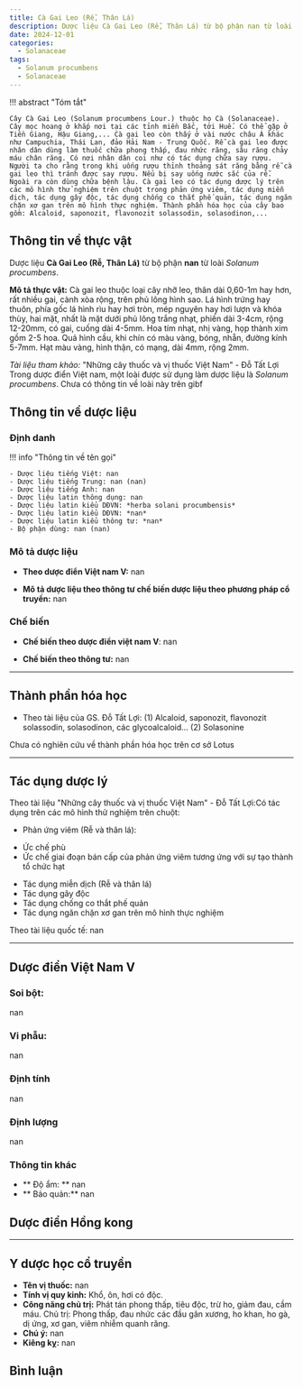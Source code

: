 ```yaml
---
title: Cà Gai Leo (Rễ, Thân Lá)
description: Dược liệu Cà Gai Leo (Rễ, Thân Lá) từ bộ phận nan từ loài *Solanum procumbens*
date: 2024-12-01
categories:
  - Solanaceae
tags:
  - Solanum procumbens
  - Solanaceae
---
```

!!! abstract "Tóm tắt"

    Cây Cà Gai Leo (Solanum procumbens Lour.) thuộc họ Cà (Solanaceae). Cây mọc hoang ở khắp nơi tại các tỉnh miền Bắc, tới Huế. Có thể gặp ở Tiền Giang, Hậu Giang,... Cà gai leo còn thấy ở vài nước châu Á khác như Campuchia, Thái Lan, đảo Hải Nam - Trung Quốc. Rễ cà gai leo được nhân dân dùng làm thuốc chữa phong thấp, đau nhức răng, sâu răng chảy máu chân răng. Có nơi nhân dân coi như có tác dụng chữa say rượu. Người ta cho rằng trong khi uống rượu thỉnh thoảng sát răng bằng rễ cà gai leo thì tránh được say rượu. Nếu bị say uống nước sắc của rễ. Ngoài ra còn dùng chữa bệnh lậu. Cà gai leo có tác dụng dược lý trên các mô hình thử nghiệm trên chuột trong phản ứng viêm, tác dụng miễn dịch, tác dụng gây độc, tác dụng chống co thắt phế quản, tác dụng ngăn chặn xơ gan trên mô hình thực nghiệm. Thành phần hóa học của cây bao gồm: Alcaloid, saponozit, flavonozit solassodin, solasodinon,...

## Thông tin về thực vật


Dược liệu **Cà Gai Leo (Rễ, Thân Lá)** từ bộ phận **nan** từ loài *Solanum procumbens*.

**Mô tả thực vật:** Cà gai leo thuộc loại cây nhỡ leo, thân dài 0,60-1m hay hơn, rất nhiều gai, cành xòa rộng, trên phủ lông hình sao. Lá hình trứng hay thuôn, phía gốc lá hình rìu hay hơi tròn, mép nguyên hay hơi lượn và khóa thùy, hai mặt, nhất là mặt dưới phủ lông trắng nhạt, phiến dài 3-4cm, rộng 12-20mm, có gai, cuống dài 4-5mm. Hoa tím nhạt, nhị vàng, họp thành xim gồm 2-5 hoa. Quả hình cầu, khi chín có màu vàng, bóng, nhẵn, đường kính 5-7mm. Hạt màu vàng, hình thận, có mạng, dài 4mm, rộng 2mm.

*Tài liệu tham khảo:* "Những cây thuốc và vị thuốc Việt Nam" - Đỗ Tất Lợi 
Trong dược điển Việt nam, một loài được sử dụng làm dược liệu là *Solanum procumbens*. 
Chưa có thông tin về loài này trên gibf


## Thông tin về dược liệu 

### Định danh

!!! info "Thông tin về tên gọi"

    - Dược liệu tiếng Việt: nan
    - Dược liệu tiếng Trung: nan (nan)
    - Dược liệu tiếng Anh: nan
    - Dược liệu latin thông dụng: nan
    - Dược liệu latin kiểu DĐVN: *herba solani procumbensis*
    - Dược liệu latin kiểu DĐVN: *nan*
    - Dược liệu latin kiểu thông tư: *nan*
    - Bộ phận dùng: nan (nan)

### Mô tả dược liệu 

- **Theo dược điển Việt nam V:** nan

- **Mô tả dược liệu theo thông tư chế biến dược liệu theo phương pháp cổ truyền:** nan

### Chế biến 

- **Chế biến theo dược điển việt nam V**: nan

- **Chế biến theo thông tư:** nan

--- 

## Thành phần hóa học

- Theo tài liệu của GS. Đỗ Tất Lợi:  (1)  Alcaloid, saponozit, flavonozit solassodin, solasodinon, các glycoalcaloid...
(2) Solasonine
    
Chưa có nghiên cứu về thành phần hóa học trên cơ sở Lotus

---

## Tác dụng dược lý

Theo tài liệu "Những cây thuốc và vị thuốc Việt Nam" - Đỗ Tất Lợi:Có tác dụng trên các mô hình thử nghiệm trên chuột: 
- Phản ứng viêm (Rễ và thân lá):
+ Ức chế phù
+ Ức chế giai đoạn bán cấp của phản ứng viêm  tương ứng với sự tạo thành tổ chức hạt
- Tác dụng miễn dịch (Rễ và thân lá)
- Tác dụng gây độc
- Tác dụng chống co thắt phế quản
- Tác dụng ngăn chặn xơ gan trên mô hình thực nghiệm

Theo tài liệu quốc tế: nan

---

## Dược điển Việt Nam V

### Soi bột:

nan

<!-- Hình ảnh soi bột sẽ được tự động chèn vào đây sau -->

### Vi phẫu:

nan

<!-- Hình ảnh vi phẫu sẽ được tự động chèn vào đây sau -->

### Định tính

nan

### Định lượng

nan

### Thông tin khác 

- ** Độ ẩm: ** nan
- ** Bảo quản:** nan

## Dược điển Hồng kong

<!-- PDF sẽ được tự động chèn vào đây sau -->


---

## Y dược học cổ truyền

- **Tên vị thuốc:** nan
- **Tính vị quy kinh:** Khổ, ôn, hơi có độc.
- **Công năng chủ trị:** Phát tán phong thấp, tiêu độc, trừ ho, giảm đau, cầm máu.
Chủ trị: Phong thấp, đau nhức các đầu gân xương, ho khan, ho gà, dị ứng, xơ gan, viêm nhiễm quanh răng.
- **Chú ý:** nan
- **Kiêng kỵ:** nan



## Bình luận

<div id="giscus-container"></div>
<script src="https://giscus.app/client.js"
        data-repo="hoangson0787/CSDL-duoc-lieu"
        data-repo-id="R_kgDONbMRNA"
        data-category="Duoc lieu"
        data-category-id="DIC_kwDONbMRNM4ClklR"
        data-mapping="pathname"
        data-strict="0"
        data-reactions-enabled="1"
        data-emit-metadata="1"
        data-input-position="bottom"
        data-theme="light"
        data-lang="en"
        crossorigin="anonymous"
        async>
</script>

